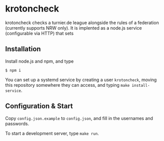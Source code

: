 # krotoncheck

krotoncheck checks a turnier.de league alongside the rules of a federation (currently supports NRW only). It is implented as a node.js service (configurable via HTTP) that sets

## Installation

Install node.js and npm, and type
```
$ npm i
```

You can set up a systemd service by creating a user `krotoncheck`, moving this repository somewhere they can access, and typing `make install-service`.

## Configuration & Start

Copy `config.json.example` to `config.json`, and fill in the usernames and passwords.

To start a development server, type `make run`.
